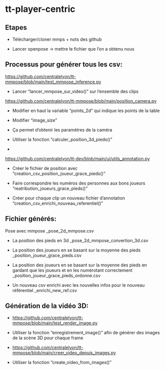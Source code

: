 # tt-player-centric


## Etapes
- Télécharger/cloner mmps + nots des github

- Lancer openpose -> mettre le fichier que l’on a obtenu nous

## Processus pour générer tous les csv:

https://github.com/centralelyon/tt-mmpose/blob/main/test_mmpose_inference.py 

- Lancer “lancer_mmpose_sur_video()” sur l’ensemble des clips

https://github.com/centralelyon/tt-mmpose/blob/main/position_camera.py 

- Modifier en haut la variable “points_2d” qui indique les points de la table

- Modifier “image_size”

- Ça permet d’obtenir les paramètres de la caméra

- Utiliser la fonction “calculer_position_3d_pieds()”
- 
https://github.com/centralelyon/tt-dev/blob/main/ui/utils_annotation.py 

- Créer le fichier de position avec “creation_csv_position_joueur_grace_pieds()”

- Faire correspondre les numéros des personnes aux bons joueurs “reatribution_joueurs_grace_pieds()”

- Créer pour chaque clip un nouveau fichier d’annotation “creation_csv_enrichi_nouveau_referentiel()”

## Fichier générés:
Pose avec mmpose _pose_2d_mmpose.csv

- La position des pieds en 3d _pose_2d_mmpose_convertion_3d.csv

- La position des joueurs en se basant sur la moyenne des pieds _position_joueur_grace_pieds.csv

- La position des joueurs en se basant sur la moyenne des pieds en gardant que les joueurs et en les numérotant correctement _position_joueur_grace_pieds_ordonne.csv

- Un nouveau csv enrichi avec les nouvelles infos pour le nouveau référentiel _enrichi_new_ref.csv

## Génération de la vidéo 3D:

- https://github.com/centralelyon/tt-mmpose/blob/main/test_render_image.py 

- Utiliser la fonction “enregistrement_image()” afin de générer des images de la scène 3D pour chaque frame

- https://github.com/centralelyon/tt-mmpose/blob/main/creer_video_depuis_images.py 

- Utiliser la fonction “create_video_from_images()”
